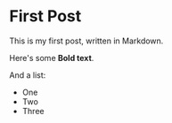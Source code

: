 # First Post

This is my first post, written in Markdown.

Here's some __Bold text__.

And a list:

* One
* Two
* Three
